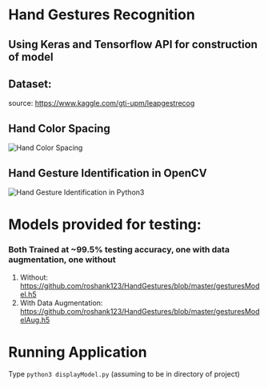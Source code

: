 # Hand Gestures Recognition 
## Using Keras and Tensorflow API for construction of model

## Dataset:
source: https://www.kaggle.com/gti-upm/leapgestrecog

## Hand Color Spacing
![Hand Color Spacing](https://github.com/roshank123/HandGestures/blob/master/Screen%20Shot%202020-05-20%20at%2012.46.14%20PM.png)

## Hand Gesture Identification in OpenCV
![Hand Gesture Identification in Python3](https://github.com/roshank123/HandGestures/blob/master/Screen%20Shot%202020-05-20%20at%2012.45.45%20PM.png)

# Models provided for testing:

### Both Trained at ~99.5% testing accuracy, one with data augmentation, one without
1. Without: https://github.com/roshank123/HandGestures/blob/master/gesturesModel.h5
2. With Data Augmentation: https://github.com/roshank123/HandGestures/blob/master/gesturesModelAug.h5
# Running Application
Type `python3 displayModel.py` (assuming to be in directory of project)
